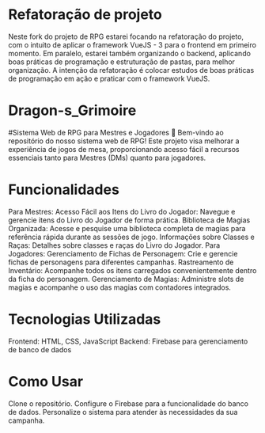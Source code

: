  
# Refatoração de projeto
Neste fork do projeto de RPG estarei focando na refatoração do projeto, com o intuito de aplicar o framework VueJS - 3 para o frontend em primeiro momento. Em paralelo, estarei também organizando o backend, aplicando boas práticas de programação e estruturação de    pastas, para melhor organização.
A intenção da refatoração é colocar estudos de boas práticas de programação em ação e praticar com o framework VueJS.
 
# Dragon-s_Grimoire
#Sistema Web de RPG para Mestres e Jogadores 🎲
Bem-vindo ao repositório do nosso sistema web de RPG! Este projeto visa melhorar a experiência de jogos de mesa, proporcionando acesso fácil a recursos essenciais tanto para Mestres (DMs) quanto para jogadores.

# Funcionalidades
Para Mestres:
Acesso Fácil aos Itens do Livro do Jogador: Navegue e gerencie itens do Livro do Jogador de forma prática.
Biblioteca de Magias Organizada: Acesse e pesquise uma biblioteca completa de magias para referência rápida durante as sessões de jogo.
Informações sobre Classes e Raças: Detalhes sobre classes e raças do Livro do Jogador.
Para Jogadores:
Gerenciamento de Fichas de Personagem: Crie e gerencie fichas de personagens para diferentes campanhas.
Rastreamento de Inventário: Acompanhe todos os itens carregados convenientemente dentro da ficha do personagem.
Gerenciamento de Magias: Administre slots de magias e acompanhe o uso das magias com contadores integrados.

# Tecnologias Utilizadas
Frontend: HTML, CSS, JavaScript
Backend: Firebase para gerenciamento de banco de dados

# Como Usar
Clone o repositório.
Configure o Firebase para a funcionalidade do banco de dados.
Personalize o sistema para atender às necessidades da sua campanha.
